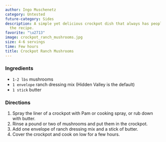 ```yaml
---
author: Ingo Muschenetz
category: Untested
future-category: Sides
description: A simple yet delicious crockpot dish that always has people asking for
  the recipe.
favorite: "\u2713"
image: crockpot_ranch_mushrooms.jpg
size: 4-6 servings
time: Few hours
title: Crockpot Ranch Mushrooms
---
```


### Ingredients

* `1-2 lbs` mushrooms
* `1 envelope` ranch dressing mix (Hidden Valley is the default)
* `1 stick` butter

### Directions

1. Spray the liner of a crockpot with Pam or cooking spray, or rub down with butter.
2. Rinse a pound or two of mushrooms and put them in the crockpot.
3. Add one envelope of ranch dressing mix and a stick of butter.
4. Cover the crockpot and cook on low for a few hours.